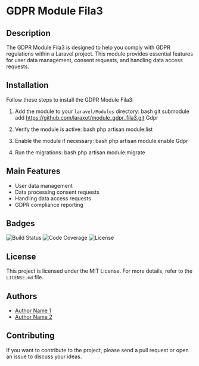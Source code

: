 # GDPR Module Fila3

## Description
The GDPR Module Fila3 is designed to help you comply with GDPR regulations within a Laravel project. This module provides essential features for user data management, consent requests, and handling data access requests.

## Installation
Follow these steps to install the GDPR Module Fila3:

1. Add the module to your `laravel/Modules` directory:
   bash
   git submodule add https://github.com/laraxot/module_gdpr_fila3.git Gdpr
   
2. Verify the module is active:
   bash
   php artisan module:list
   
3. Enable the module if necessary:
   bash
   php artisan module:enable Gdpr
   
4. Run the migrations:
   bash
   php artisan module:migrate
   

## Main Features
- User data management
- Data processing consent requests
- Handling data access requests
- GDPR compliance reporting

## Badges
![Build Status](https://img.shields.io/badge/build-passing-brightgreen.svg)
![Code Coverage](https://img.shields.io/badge/coverage-80%25-brightgreen.svg)
![License](https://img.shields.io/badge/license-MIT-blue.svg)

## License
This project is licensed under the MIT License. For more details, refer to the `LICENSE.md` file.

## Authors
- [Author Name 1](https://github.com/username1)
- [Author Name 2](https://github.com/username2)

## Contributing
If you want to contribute to the project, please send a pull request or open an issue to discuss your ideas.

